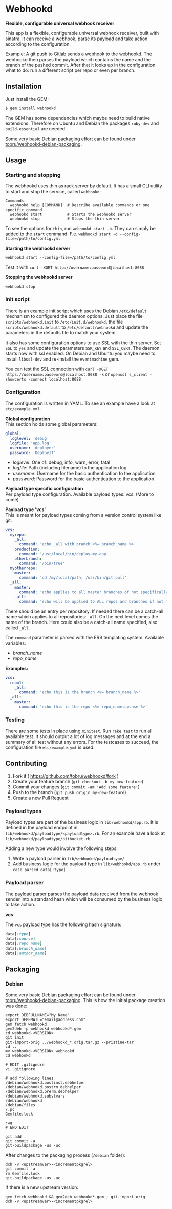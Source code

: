 # Webhookd

**Flexible, configurable universal webhook receiver**

This app is a flexible, configurable universal webhook receiver, built with
sinatra.
It can receive a webhook, parse its payload and take action according to the
configuration.

Example: A git push to Gitlab sends a webhook to the webhookd. The webhookd then
parses the payload which contains the name and the branch of the pushed commit.
After that it looks up in the configuration what to do: run a different script per
repo or even per branch.

## Installation

Just install the GEM:

    $ gem install webhookd

The GEM has some dependencies which maybe need to build native extensions. Therefore on Ubuntu
and Debian the packages `ruby-dev` and `build-essential` are needed.

Some very basic Debian packaging effort can be found under [tobru/webhookd-debian-packaging](https://github.com/tobru/webhookd-debian-packaging).

## Usage

### Starting and stopping

The webhookd uses thin as rack server by default. It has a small CLI utility
to start and stop the service, called `webhookd`:

```
Commands:
  webhookd help [COMMAND]  # Describe available commands or one specific command
  webhookd start           # Starts the webhookd server
  webhookd stop            # Stops the thin server
```

To see the options for `thin`, run `webhookd start -h`. They can simply be added to the `start` command.
F.e. `webhookd start -d --config-file=/path/to/config.yml`

**Starting the webhookd server**

`webhookd start --config-file=/path/to/config.yml`

Test it with `curl -XGET http://username:password@localhost:8088`

**Stopping the webhookd server**

`webhookd stop`

### Init script

There is an example init script which uses the Debian `/etc/default` mechanism to configured the
daemon options. Just place the file `scripts/webhookd.init` to `/etc/init.d/webhookd`, the
file `scripts/webhookd.default` to `/etc/default/webhookd` and update the parameters in the
defaults file to match your system.

It also has some configuration options to use SSL with the thin server. Set `SSL` to `yes` and update
the parameters `SSK_KEY` and `SSL_CERT`. The daemon starts now with ssl enabled.
On Debian and Ubuntu you maybe need to install `libssl-dev` and re-install the `eventmachine` gem.

You can test the SSL connection with `curl -XGET https://username:password@localhost:8088 -k` or
`openssl s_client -showcerts -connect localhost:8088`

### Configuration

The configuration is written in YAML. To see an example have a look at `etc/example.yml`.

**Global configuration**   
This section holds some global parameters:

```YAML
global:
  loglevel: 'debug'
  logfile: 'app.log'
  username: 'deployer'
  password: 'Deploy1T'
```

* *loglevel*: One of: debug, info, warn, error, fatal
* *logfile*: Path (including filename) to the application log
* *username*: Username for the basic authentication to the application
* *password*: Password for the basic authentication to the application

**Payload type specific configuration**   
Per payload type configuration. Available payload types: vcs. (More to come)

**Payload type 'vcs'**   
This is meant for payload types coming from a version control system like git.

```YAML
vcs:
  myrepo:
    _all:
      command: 'echo _all with branch <%= branch_name %>'
    production:
      command: '/usr/local/bin/deploy-my-app'
    otherbranch:
      command: '/bin/true'
  myotherrepo:
    master:
      command: 'cd /my/local/path; /usr/bin/git pull'
  _all:
    master:
      command: 'echo applies to all master branches of not specifically configured repos'
    _all:
      command: 'echo will be applied to ALL repos and branches if not more specifically configured'
```

There should be an entry per repository. If needed there can be a catch-all name which applies
to all repositories: `_all`. On the next level comes the name of the branch. Here could also be a
catch-all name specified, also called `_all`.

The `command` parameter is parsed with the ERB templating system. Available variables:
* *branch_name*
* *repo_name*

**Examples:**

```YAML
vcs:
  repo1:
    _all:
      command: 'echo this is the branch <%= branch_name %>'
  _all:
    master:
      command: 'echo this is the repo <%= repo_name.upcase %>'
```

### Testing

There are some tests in place using `minitest`. Run `rake test` to run all available test.
It should output a lot of log messages and at the end a summary of all test without any errors.
For the testcases to succeed, the configuration file `etc/example.yml` is used.

## Contributing

1. Fork it ( https://github.com/tobru/webhookd/fork )
2. Create your feature branch (`git checkout -b my-new-feature`)
3. Commit your changes (`git commit -am 'Add some feature'`)
4. Push to the branch (`git push origin my-new-feature`)
5. Create a new Pull Request

### Payload types

Payload types are part of the business logic in `lib/webhookd/app.rb`.
It is defined in the payload endpoint in `lib/webhookd/payloadtype/<payloadtype>.rb`.
For an example have a look at `lib/webhookd/payloadtype/bitbucket.rb`.

Adding a new type would involve the following steps:
1. Write a payload parser in `lib/webhookd/payloadtype/`
1. Add business logic for the payload type in `lib/webhookd/app.rb` under `case parsed_data[:type]`

### Payload parser

The payload parser parses the payload data received from the webhook sender into a standard hash
which will be consumed by the business logic to take action.

**vcs**

The `vcs` payload type has the following hash signature:

```ruby
data[:type]
data[:source]
data[:repo_name]
data[:branch_name]
data[:author_name]
```

## Packaging

### Debian

Some very basic Debian packaging effort can be found under [tobru/webhookd-debian-packaging](https://github.com/tobru/webhookd-debian-packaging).
This is how the initial package creation was done:

```
export DEBFULLNAME="My Name"
export DEBEMAIL="email@address.com"
gem fetch webhookd
gem2deb -p webhookd webhookd*.gem
cd webhookd-<VERSION>
git init
git-import-orig ../webhookd_*.orig.tar.gz --pristine-tar
cd ..
mv webhookd-<VERSION> webhookd
cd webhookd

# EDIT .gitignore
vi .gitignore

# add following lines
/debian/webhookd.postinst.debhelper
/debian/webhookd.postrm.debhelper
/debian/webhookd.prerm.debhelper
/debian/webhookd.substvars
/debian/webhookd
/debian/files
/.pc
Gemfile.lock

:wq
# END EDIT

git add .
git commit -a
git-buildpackage -us -uc
```

After changes to the packaging process (`/debian` folder):
```
dch -v <upstreamver>-<incrementpkgrel>
git commit -a
rm Gemfile.lock
git-buildpackage -us -uc
```

If there is a new upstream version:
```
gem fetch webhookd && gem2deb webhookd*.gem ; git-import-orig
dch -v <upstreamver>-<incrementpkgrel>
```

